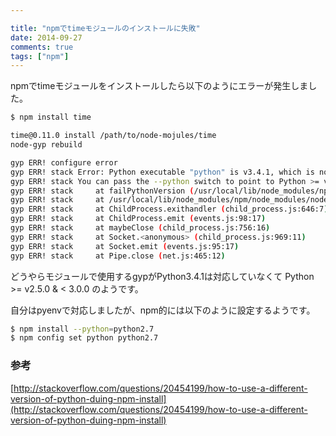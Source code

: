 ```yaml
---

title: "npmでtimeモジュールのインストールに失敗"
date: 2014-09-27
comments: true
tags: ["npm"]
---
```



npmでtimeモジュールをインストールしたら以下のようにエラーが発生しました。

<!--more-->

```bash
$ npm install time

time@0.11.0 install /path/to/node-mojules/time
node-gyp rebuild

gyp ERR! configure error
gyp ERR! stack Error: Python executable "python" is v3.4.1, which is not supported by gyp.
gyp ERR! stack You can pass the --python switch to point to Python >= v2.5.0 & < 3.0.0.
gyp ERR! stack     at failPythonVersion (/usr/local/lib/node_modules/npm/node_modules/node-gyp/lib/configure.js:108:14)
gyp ERR! stack     at /usr/local/lib/node_modules/npm/node_modules/node-gyp/lib/configure.js:97:9
gyp ERR! stack     at ChildProcess.exithandler (child_process.js:646:7)
gyp ERR! stack     at ChildProcess.emit (events.js:98:17)
gyp ERR! stack     at maybeClose (child_process.js:756:16)
gyp ERR! stack     at Socket.<anonymous> (child_process.js:969:11)
gyp ERR! stack     at Socket.emit (events.js:95:17)
gyp ERR! stack     at Pipe.close (net.js:465:12)
```

どうやらモジュールで使用するgypがPython3.4.1は対応していなくて
Python \>= v2.5.0 & \< 3.0.0 のようです。

自分はpyenvで対応しましたが、npm的には以下のように設定するようです。

```bash
$ npm install --python=python2.7
$ npm config set python python2.7
```

### 参考

[http://stackoverflow.com/questions/20454199/how-to-use-a-different-version-of-python-duing-npm-install](http://stackoverflow.com/questions/20454199/how-to-use-a-different-version-of-python-duing-npm-install)
